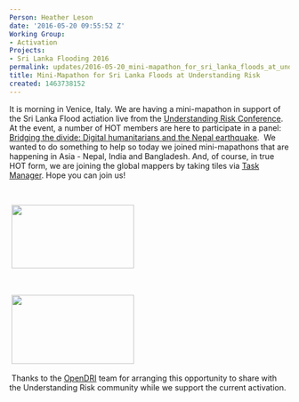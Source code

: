 ```yaml
---
Person: Heather Leson
date: '2016-05-20 09:55:52 Z'
Working Group:
- Activation
Projects:
- Sri Lanka Flooding 2016
permalink: updates/2016-05-20_mini-mapathon_for_sri_lanka_floods_at_understanding_risk
title: Mini-Mapathon for Sri Lanka Floods at Understanding Risk
created: 1463738152
---
```

<p>It is morning in Venice, Italy. We are having a mini-mapathon in support of the Sri Lanka Flood actiation live from the <a href="https://understandrisk.org/ur2016-program/">Understanding Risk Conference</a>.&nbsp; At the event, a number of HOT members are here to participate in a panel: <a href="https://understandrisk.org/event-session/bridging-the-divide/">Bridging the divide: Digital humanitarians and the Nepal earthquake</a>.&nbsp; We wanted to do something to help so today we joined mini-mapathons that are happening in Asia - Nepal, India and Bangladesh. And, of course, in true HOT form, we are joining the global mappers by taking tiles via <a href="http://tasks.hotosm.org/project/1913">Task Manager</a>. Hope you can join us!</p><p>&nbsp;</p><p>&nbsp;<img class="image-medium" src="/sites/default/files/styles/medium/public/Mapping%20for%20the%20Sri%20Lanka%20Floods%20at%20Understanding%20Risk%20%28May%202016%29.jpg?itok=supF4zFf" alt="" width="220" height="114"></p><p>&nbsp;</p><p>&nbsp;<img class="image-medium" src="/sites/default/files/styles/medium/public/minimapathon%20understanding%20risk.jpeg?itok=VFJKJL25" alt="" width="220" height="124"></p><p>&nbsp;Thanks to the <a href="https://www.gfdrr.org/opendri">OpenDRI</a> team for arranging this opportunity to share with the Understanding Risk community while we support the current activation.</p><p>&nbsp;</p><p>&nbsp;</p>
